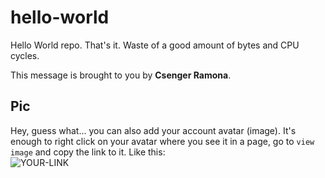 # hello-world

Hello World repo. That's it. Waste of a good amount of bytes and CPU cycles.

This message is brought to you by **Csenger Ramona**.

## Pic

Hey, guess what... you can also add your account avatar (image). It's enough to right click on your avatar where you see it in a page, go to `view image` and copy the link to it.
Like this:  
![YOUR-LINK](https://avatars.githubusercontent.com/u/56175572?s=96&v=4)
